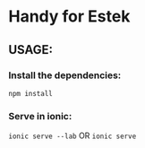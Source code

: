 # Handy for Estek  
## USAGE:
### Install the dependencies:
`npm install`
### Serve in ionic:
`ionic serve --lab` OR `ionic serve`

